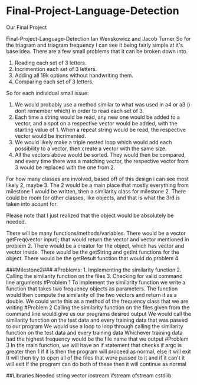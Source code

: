 # Final-Project-Language-Detection
Our Final Project

Final-Project-Language-Detection
Ian Wenskowicz and Jacob Turner
So for the triagram and triagram frequency I can see it being fairly simple at it's base idea. There are a few small problems that it can be broken down into.
1. Reading each set of 3 letters.
2. Incrimention each set of 3 letters. 
3. Adding all 19k options without handwriting them.
4. Comparing each set of 3 letters.

So for each individual small issue:
1. We would probably use a method similar to what was used in a4 or a3 (i dont remember which) in order to read each set of 3. 
2. Each time a string would be read, any new one would be added to a vector<string>, and a spot on a respective vector<int> would be added, with the starting value of 1. When a repeat string would be read, the respective vector<int> would be incrimented.
3. We would likely make a triple nested loop which would add each possibility to a vector<string>, then create a vector<int> with the same size.
4. All the vectors above would be sorted. They would then be compared, and every time there was a matching vector<string>, the respective vector<int> from 3 would be replaced with the one from 2.

For how many classes are involved, based off of this design i can see most likely 2, maybe 3. The 2 would be a main place that mostly everything from milestone 1 would be written, then a similarity class for milestone 2.
There could be room for other classes, like objects, and that is what the 3rd is taken into acount for. 

Please note that I just realized that the object would be absolutely be needed.

There will be many functions/methods/variables. 
There would be a vector<obj> getFreq(vector<string> input); that would return the vector<string> and vector<int> mentioned in problem 2.
There would be a creator for the object, which has vector<string> and vector<int> inside.
There would be the getString and getInt functions for the object.
There would be the getResult function that would do problem 4.

###Milestone2###
#Problems:
	1. Implementing the similarity function
	2. Calling the similarity function on the files
	3. Checking for valid command line arguments
#Problem 1
	To implement the similarity function we write a function that takes two frequency objects as parameters.
	The function would then compute the similarity of the two vectors and return it as a double.
	We could write this as a method of the frequency class that we are writing
#Problem 2
	Calling the similarity function on the files given from the command line would give us our programs desired output
	We would call the similarity function on the test data and every training data that was passed to our program
	We would use a loop to loop through calling the similarity function on the test data and every training data
	Whichever training data had the highest frequency would be the file name that we output
#Problem 3
	In the main function, we will have an if statement that checks if argc is greater then 1 if it is then the program will proceed as normal, else it will exit
	It will then try to open all of the files that were passed to it and if it can't it will exit
	If the program can do both of these then it will continue as normal
	
##Libraries Needed
	string
	vector
	iostream
	ifstream
	ofstream
	cstdlib
